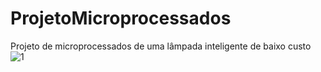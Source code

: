 # ProjetoMicroprocessados
Projeto de microprocessados de uma lâmpada inteligente de baixo custo
![1](https://user-images.githubusercontent.com/114237253/207149989-a5ed53e6-848f-4ae8-89c6-de956d4d74b0.png)
